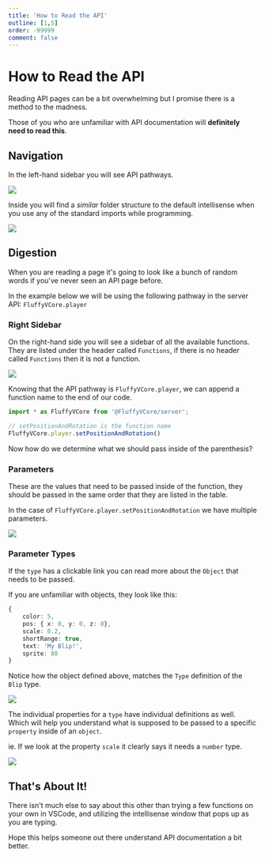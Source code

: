 ```yaml
---
title: 'How to Read the API'
outline: [1,5]
order: -99999
comment: false
---
```


# How to Read the API

Reading API pages can be a bit overwhelming but I promise there is a method to the madness.

Those of you who are unfamiliar with API documentation will **definitely need to read this**.

## Navigation

In the left-hand sidebar you will see API pathways.

![](https://i.imgur.com/WJS4vXa.png)

Inside you will find a _similar_ folder structure to the default intellisense when you use any of the standard imports while programming.

![](https://i.imgur.com/lmqhTIh.png)

## Digestion

When you are reading a page it's going to look like a bunch of random words if you've never seen an API page before.

In the example below we will be using the following pathway in the server API: `FluffyVCore.player`

### Right Sidebar

On the right-hand side you will see a sidebar of all the available functions. They are listed under the header called `Functions`, if there is no header called `Functions` then it is not a function.

![](https://i.imgur.com/HoF4yxw.png)

Knowing that the API pathway is `FluffyVCore.player`, we can append a function name to the end of our code.

```ts
import * as FluffyVCore from '@FluffyVCore/server';

// setPositionAndRotation is the function name
FluffyVCore.player.setPositionAndRotation()
```

Now how do we determine what we should pass inside of the parenthesis?

### Parameters

These are the values that need to be passed inside of the function, they should be passed in the same order that they are listed in the table.

In the case of `FluffyVCore.player.setPositionAndRotation` we have multiple parameters.

![](https://i.imgur.com/lqfC9sA.png)

### Parameter Types

If the `type` has a clickable link you can read more about the `Object` that needs to be passed.

If you are unfamiliar with objects, they look like this:

```ts
{
    color: 5,
    pos: { x: 0, y: 0, z: 0},
    scale: 0.2,
    shortRange: true,
    text: 'My Blip!',
    sprite: 80
}
```

Notice how the object defined above, matches the `Type` definition of the `Blip` type.

![](https://i.imgur.com/di45whh.png)

The individual properties for a `type` have individual definitions as well. Which will help you understand what is supposed to be passed to a specific `property` inside of an `object`.

ie. If we look at the property `scale` it clearly says it needs a `number` type.

![](https://i.imgur.com/8HT8amw.png)

## That's About It!

There isn't much else to say about this other than trying a few functions on your own in VSCode, and utilizing the intellisense window that pops up as you are typing.

Hope this helps someone out there understand API documentation a bit better.
